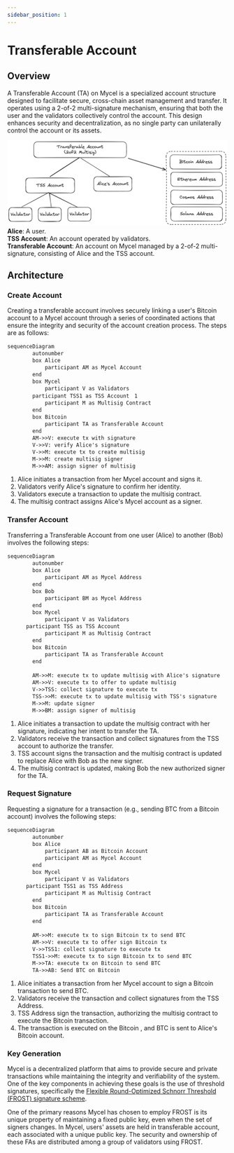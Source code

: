 ```yaml
---
sidebar_position: 1
---
```


# Transferable Account

## Overview

A Transferable Account (TA) on Mycel is a specialized account structure designed to facilitate secure, cross-chain asset management and transfer. It operates using a 2-of-2 multi-signature mechanism, ensuring that both the user and the validators collectively control the account. This design enhances security and decentralization, as no single party can unilaterally control the account or its assets.

![ta](../../assets/ta.png)
**Alice**: A user.  
**TSS Account**: An account operated by validators.  
**Transferable Account**: An account on Mycel managed by a 2-of-2 multi-signature, consisting of Alice and the TSS account.

## Architecture

### Create Account

Creating a transferable account involves securely linking a user's Bitcoin account to a Mycel account through a series of coordinated actions that ensure the integrity and security of the account creation process. The steps are as follows:

```mermaid
sequenceDiagram
		autonumber
		box Alice
			participant AM as Mycel Account
		end
		box Mycel
			participant V as Validators
        participant TSS1 as TSS Account　1
			participant M as Multisig Contract
		end
		box Bitcoin
			participant TA as Transferable Account
		end
        AM->>V: execute tx with signature
	    V->>V: verify Alice's signature
        V->>M: execute tx to create multisig
        M->>M: create multisig signer
        M->>AM: assign signer of multisig
```

1. Alice initiates a transaction from her Mycel account and signs it.
2. Validators verify Alice's signature to confirm her identity.
3. Validators execute a transaction to update the multisig contract.
4. The multisig contract assigns Alice's Mycel account as a signer.

### Transfer Account

Transferring a Transferable Account from one user (Alice) to another (Bob) involves the following steps:

```mermaid
sequenceDiagram
		autonumber
		box Alice
			participant AM as Mycel Address
		end
		box Bob
			participant BM as Mycel Address
		end
		box Mycel
			participant V as Validators
      participant TSS as TSS Account
			participant M as Multisig Contract
		end
		box Bitcoin
			participant TA as Transferable Account
		end

        AM->>M: execute tx to update multisig with Alice's signature
        AM->>V: execute tx to offer to update multisig
        V->>TSS: collect signature to execute tx
        TSS->>M: execute tx to update multisig with TSS's signature
        M->>M: update signer
        M->>BM: assign signer of multisig
```

1. Alice initiates a transaction to update the multisig contract with her signature, indicating her intent to transfer the TA.
2. Validators receive the transaction and collect signatures from the TSS account to authorize the transfer.
3. TSS account signs the transaction and the multisig contract is updated to replace Alice with Bob as the new signer.
4. The multisig contract is updated, making Bob the new authorized signer for the TA.

### Request Signature

Requesting a signature for a transaction (e.g., sending BTC from a Bitcoin account) involves the following steps:

```mermaid
sequenceDiagram
		autonumber
		box Alice
			participant AB as Bitcoin Account
			participant AM as Mycel Account
		end
		box Mycel
			participant V as Validators
      participant TSS1 as TSS Address
			participant M as Multisig Contract
		end
		box Bitcoin
			participant TA as Transferable Account
		end

        AM->>M: execute tx to sign Bitcoin tx to send BTC
        AM->>V: execute tx to offer sign Bitcoin tx
        V->>TSS1: collect signature to execute tx
        TSS1->>M: execute tx to sign Bitcoin tx to send BTC
	    M->>TA: execute tx on Bitcoin to send BTC
	    TA->>AB: Send BTC on Bitcoin

```

1. Alice initiates a transaction from her Mycel account to sign a Bitcoin transaction to send BTC.
2. Validators receive the transaction and collect signatures from the TSS Address.
3. TSS Address sign the transaction, authorizing the multisig contract to execute the Bitcoin transaction.
4. The transaction is executed on the Bitcoin , and BTC is sent to Alice's Bitcoin account.

### Key Generation

Mycel is a decentralized platform that aims to provide secure and private transactions while maintaining the integrity and verifiability of the system. One of the key components in achieving these goals is the use of threshold signatures, specifically the [Flexible Round-Optimized Schnorr Threshold (FROST) signature scheme](https://eprint.iacr.org/2020/852).

One of the primary reasons Mycel has chosen to employ FROST is its unique property of maintaining a fixed public key, even when the set of signers changes. In Mycel, users' assets are held in transferable account, each associated with a unique public key. The security and ownership of these FAs are distributed among a group of validators using FROST.
